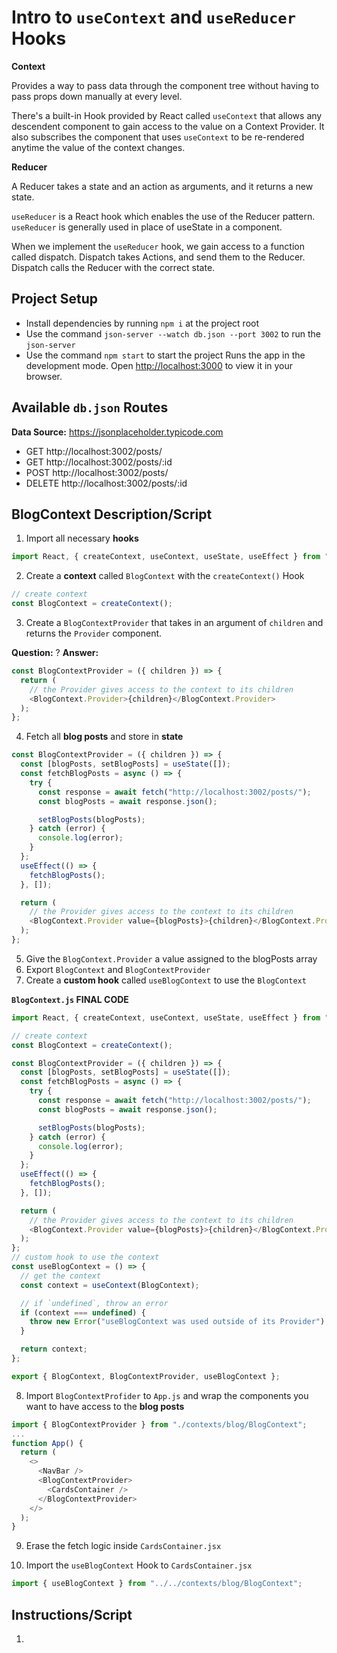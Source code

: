 # Intro to `useContext` and `useReducer` Hooks

**Context**

Provides a way to pass data through the component tree without having to pass props down manually at every level.

There's a built-in Hook provided by React called `useContext` that allows any descendent component to gain access to the value on a Context Provider. It also subscribes the component that uses `useContext` to be re-rendered anytime the value of the context changes.

**Reducer**

A Reducer takes a state and an action as arguments, and it returns a new state.

`useReducer` is a React hook which enables the use of the Reducer pattern. `useReducer` is generally used in place of useState in a component.

When we implement the `useReducer` hook, we gain access to a function called dispatch. Dispatch takes Actions, and send them to the Reducer. Dispatch calls the Reducer with the correct state.

## Project Setup

- Install dependencies by running `npm i` at the project root
- Use the command `json-server --watch db.json --port 3002` to run the `json-server`
- Use the command `npm start` to start the project
  Runs the app in the development mode.
  Open [http://localhost:3000](http://localhost:3000) to view it in your browser.

## Available `db.json` Routes

**Data Source:** https://jsonplaceholder.typicode.com

- GET http://localhost:3002/posts/
- GET http://localhost:3002/posts/:id
- POST http://localhost:3002/posts/
- DELETE http://localhost:3002/posts/:id

## BlogContext Description/Script

1. Import all necessary **hooks**

```js
import React, { createContext, useContext, useState, useEffect } from "react";
```

2. Create a **context** called `BlogContext` with the `createContext()` Hook

```js
// create context
const BlogContext = createContext();
```

3. Create a `BlogContextProvider` that takes in an argument of `children` and returns the `Provider` component.

**Question:** ?
**Answer:**

```js
const BlogContextProvider = ({ children }) => {
  return (
    // the Provider gives access to the context to its children
    <BlogContext.Provider>{children}</BlogContext.Provider>
  );
};
```

4. Fetch all **blog posts** and store in **state**

```js
const BlogContextProvider = ({ children }) => {
  const [blogPosts, setBlogPosts] = useState([]);
  const fetchBlogPosts = async () => {
    try {
      const response = await fetch("http://localhost:3002/posts/");
      const blogPosts = await response.json();

      setBlogPosts(blogPosts);
    } catch (error) {
      console.log(error);
    }
  };
  useEffect(() => {
    fetchBlogPosts();
  }, []);

  return (
    // the Provider gives access to the context to its children
    <BlogContext.Provider value={blogPosts}>{children}</BlogContext.Provider>
  );
};
```

5. Give the `BlogContext.Provider` a value assigned to the blogPosts array
6. Export `BlogContext` and `BlogContextProvider`
7. Create a **custom hook** called `useBlogContext` to use the `BlogContext`

**`BlogContext.js` FINAL CODE**

```js
import React, { createContext, useContext, useState, useEffect } from "react";

// create context
const BlogContext = createContext();

const BlogContextProvider = ({ children }) => {
  const [blogPosts, setBlogPosts] = useState([]);
  const fetchBlogPosts = async () => {
    try {
      const response = await fetch("http://localhost:3002/posts/");
      const blogPosts = await response.json();

      setBlogPosts(blogPosts);
    } catch (error) {
      console.log(error);
    }
  };
  useEffect(() => {
    fetchBlogPosts();
  }, []);

  return (
    // the Provider gives access to the context to its children
    <BlogContext.Provider value={blogPosts}>{children}</BlogContext.Provider>
  );
};
// custom hook to use the context
const useBlogContext = () => {
  // get the context
  const context = useContext(BlogContext);

  // if `undefined`, throw an error
  if (context === undefined) {
    throw new Error("useBlogContext was used outside of its Provider");
  }

  return context;
};

export { BlogContext, BlogContextProvider, useBlogContext };
```

8. Import `BlogContextProfider` to `App.js` and wrap the components you want to have access to the **blog posts**

```js
import { BlogContextProvider } from "./contexts/blog/BlogContext";
...
function App() {
  return (
    <>
      <NavBar />
      <BlogContextProvider>
        <CardsContainer />
      </BlogContextProvider>
    </>
  );
}
```

9. Erase the fetch logic inside `CardsContainer.jsx`

10. Import the `useBlogContext` Hook to `CardsContainer.jsx`

```js
import { useBlogContext } from "../../contexts/blog/BlogContext";
```

## Instructions/Script

1.
